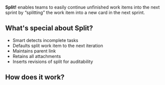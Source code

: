 **Split!** enables teams to easily continue unfinished work items into the next sprint by “splitting” the work item into a new card in the next sprint. 

## What's special about Split?
* Smart detects incomplete tasks
* Defaults split work item to the next iteration
* Maintains parent link
* Retains all attachments
* Inserts revisions of split for auditability 

## How does it work? 